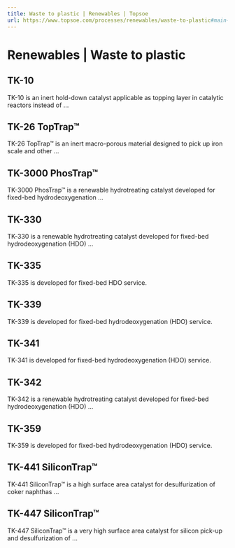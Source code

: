 ```yaml
---
title: Waste to plastic | Renewables | Topsoe
url: https://www.topsoe.com/processes/renewables/waste-to-plastic#main-content
---
```


# Renewables | Waste to plastic

## TK-10

TK-10 is an inert hold-down catalyst applicable as topping layer in catalytic reactors instead of ...

## TK-26 TopTrap™

TK-26 TopTrap™ is an inert macro-porous material designed to pick up iron scale and other ...

## TK-3000 PhosTrap™

TK-3000 PhosTrap™ is a renewable hydrotreating catalyst developed for fixed-bed hydrodeoxygenation ...

## TK-330

TK-330 is a renewable hydrotreating catalyst developed for fixed-bed hydrodeoxygenation (HDO) ...

## TK-335

TK-335 is developed for fixed-bed HDO service.

## TK-339

TK-339 is developed for fixed-bed hydrodeoxygenation (HDO) service.

## TK-341

TK-341 is developed for fixed-bed hydrodeoxygenation (HDO) service.

## TK-342

TK-342 is a renewable hydrotreating catalyst developed for fixed-bed hydrodeoxygenation (HDO) ...

## TK-359

TK-359 is developed for fixed-bed hydrodeoxygenation (HDO) service.

## TK-441 SiliconTrap™

TK-441 SiliconTrap™ is a high surface area catalyst for desulfurization of coker naphthas ...

## TK-447 SiliconTrap™

TK-447 SiliconTrap™ is a very high surface area catalyst for silicon pick-up and desulfurization of ...